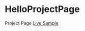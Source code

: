 # HelloProjectPage
Project Page
<a href="http://david-chambers.github.io/HelloProjectPage/">Live Sample</a>
